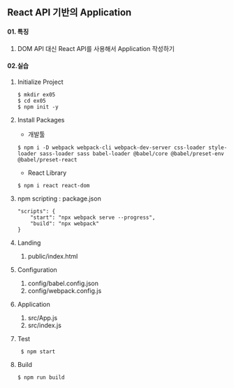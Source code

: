 ## React API 기반의 Application

#### 01. 특징
1. DOM API 대신 React API를 사용해서 Application 작성하기

#### 02.실습
1. Initialize Project

    ```    
    $ mkdir ex05
    $ cd ex05
    $ npm init -y 
    ```

2. Install Packages
    - 개발툴

    ```
    $ npm i -D webpack webpack-cli webpack-dev-server css-loader style-loader sass-loader sass babel-loader @babel/core @babel/preset-env @babel/preset-react
    ```

    - React Library

   ```
   $ npm i react react-dom
   ```

3. npm scripting : package.json

    ```
    "scripts": {
        "start": "npx webpack serve --progress",
        "build": "npx webpack"
    }  
    ```

4. Landing

    1) public/index.html

5. Configuration

    1) config/babel.config.json
    2) config/webpack.config.js

6. Application

    1) src/App.js
    2) src/index.js

7. Test

   ```
    $ npm start
   ```

8. Build

   ```
   $ npm run build 
   ```